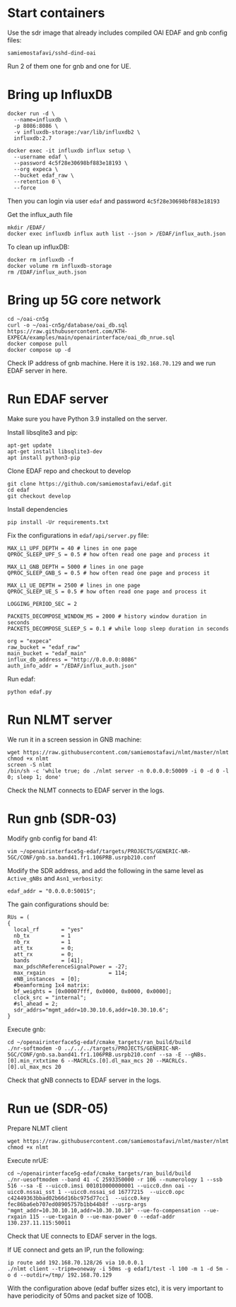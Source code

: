 # Start containers

Use the sdr image that already includes compiled OAI EDAF and gnb config files:
```
samiemostafavi/sshd-dind-oai
```
Run 2 of them one for gnb and one for UE.

# Bring up InfluxDB

```
docker run -d \
  --name=influxdb \
  -p 8086:8086 \
  -v influxdb-storage:/var/lib/influxdb2 \
  influxdb:2.7
```

```
docker exec -it influxdb influx setup \
  --username edaf \
  --password 4c5f28e30698bf883e18193 \
  --org expeca \
  --bucket edaf_raw \
  --retention 0 \
  --force
```

Then you can login via user `edaf` and password `4c5f28e30698bf883e18193`

Get the influx_auth file
```
mkdir /EDAF/
docker exec influxdb influx auth list --json > /EDAF/influx_auth.json
```

To clean up influxDB:
```
docker rm influxdb -f
docker volume rm influxdb-storage
rm /EDAF/influx_auth.json
```

# Bring up 5G core network

```
cd ~/oai-cn5g
curl -o ~/oai-cn5g/database/oai_db.sql https://raw.githubusercontent.com/KTH-EXPECA/examples/main/openairinterface/oai_db_nrue.sql
docker compose pull
docker compose up -d
```
Check IP address of gnb machine. Here it is `192.168.70.129` and we run EDAF server in here.

# Run EDAF server

Make sure you have Python 3.9 installed on the server.

Install libsqlite3 and pip:
```
apt-get update
apt-get install libsqlite3-dev
apt install python3-pip
```

Clone EDAF repo and checkout to develop
```
git clone https://github.com/samiemostafavi/edaf.git
cd edaf
git checkout develop
```

Install dependencies
```
pip install -Ur requirements.txt
```

Fix the configurations in `edaf/api/server.py` file:
```
MAX_L1_UPF_DEPTH = 40 # lines in one page
QPROC_SLEEP_UPF_S = 0.5 # how often read one page and process it

MAX_L1_GNB_DEPTH = 5000 # lines in one page
QPROC_SLEEP_GNB_S = 0.5 # how often read one page and process it

MAX_L1_UE_DEPTH = 2500 # lines in one page
QPROC_SLEEP_UE_S = 0.5 # how often read one page and process it

LOGGING_PERIOD_SEC = 2

PACKETS_DECOMPOSE_WINDOW_MS = 2000 # history window duration in seconds
PACKETS_DECOMPOSE_SLEEP_S = 0.1 # while loop sleep duration in seconds

org = "expeca"
raw_bucket = "edaf_raw"
main_bucket = "edaf_main"
influx_db_address = "http://0.0.0.0:8086"
auth_info_addr = "/EDAF/influx_auth.json"
```


Run edaf:
```
python edaf.py
```

# Run NLMT server

We run it in a screen session in GNB machine:
```
wget https://raw.githubusercontent.com/samiemostafavi/nlmt/master/nlmt
chmod +x nlmt
screen -S nlmt
/bin/sh -c 'while true; do ./nlmt server -n 0.0.0.0:50009 -i 0 -d 0 -l 0; sleep 1; done'
```
Check the NLMT connects to EDAF server in the logs.

# Run gnb (SDR-03)

Modify gnb config for band 41:
```
vim ~/openairinterface5g-edaf/targets/PROJECTS/GENERIC-NR-5GC/CONF/gnb.sa.band41.fr1.106PRB.usrpb210.conf
```
Modify the SDR address, and add the following in the same level as `Active_gNBs` and `Asn1_verbosity`:
```
edaf_addr = "0.0.0.0:50015";
```

The gain configurations should be:
```
RUs = (
{
  local_rf       = "yes"
  nb_tx          = 1
  nb_rx          = 1
  att_tx         = 0;
  att_rx         = 0;
  bands          = [41];
  max_pdschReferenceSignalPower = -27;
  max_rxgain                    = 114;
  eNB_instances  = [0];
  #beamforming 1x4 matrix:
  bf_weights = [0x00007fff, 0x0000, 0x0000, 0x0000];
  clock_src = "internal";
  #sl_ahead = 2;
  sdr_addrs="mgmt_addr=10.30.10.6,addr=10.30.10.6";
}
```

Execute gnb:
```
cd ~/openairinterface5g-edaf/cmake_targets/ran_build/build
./nr-softmodem -O ../../../targets/PROJECTS/GENERIC-NR-5GC/CONF/gnb.sa.band41.fr1.106PRB.usrpb210.conf --sa -E --gNBs.[0].min_rxtxtime 6 --MACRLCs.[0].dl_max_mcs 20 --MACRLCs.[0].ul_max_mcs 20
```
Check that gNB connects to EDAF server in the logs.


# Run ue (SDR-05)

Prepare NLMT client
```
wget https://raw.githubusercontent.com/samiemostafavi/nlmt/master/nlmt
chmod +x nlmt
```

Execute nrUE:
```
cd ~/openairinterface5g-edaf/cmake_targets/ran_build/build
./nr-uesoftmodem --band 41 -C 2593350000 -r 106 --numerology 1 --ssb 516 --sa -E --uicc0.imsi 001010000000001 --uicc0.dnn oai --uicc0.nssai_sst 1 --uicc0.nssai_sd 16777215  --uicc0.opc c42449363bbad02b66d16bc975d77cc1  --uicc0.key fec86ba6eb707ed08905757b1bb44b8f --usrp-args "mgmt_addr=10.30.10.10,addr=10.30.10.10" --ue-fo-compensation --ue-rxgain 115 --ue-txgain 0 --ue-max-power 0 --edaf-addr 130.237.11.115:50011
```
Check that UE connects to EDAF server in the logs.

If UE connect and gets an IP, run the following:
```
ip route add 192.168.70.128/26 via 10.0.0.1
./nlmt client --tripm=oneway -i 50ms -g edaf1/test -l 100 -m 1 -d 5m -o d --outdir=/tmp/ 192.168.70.129
```
With the configuration above (edaf buffer sizes etc), it is very important to have periodicity of 50ms and packet size of 100B.

